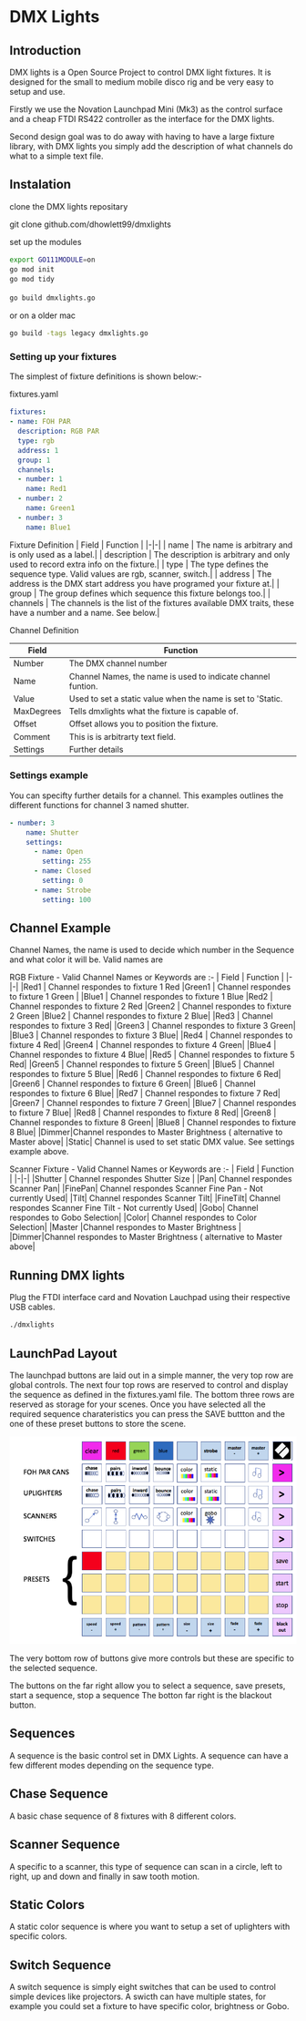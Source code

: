 # DMX Lights

## Introduction

DMX lights is a Open Source Project to control DMX light fixtures.  It is designed for the small to medium mobile disco rig and be very easy to setup and use.

Firstly we use the Novation Launchpad Mini (Mk3) as the control surface and a cheap FTDI RS422 controller as the interface for the DMX lights.

Second design goal was to do away with having to have a large fixture library,  with DMX lights you simply add the description of what channels
do what to a simple text file.

## Instalation

clone the DMX lights repositary

git clone github.com/dhowlett99/dmxlights

set up the modules

```sh
export GO111MODULE=on
go mod init
go mod tidy

go build dmxlights.go
```

or on a older mac
```sh
go build -tags legacy dmxlights.go
```

### Setting up your fixtures

The simplest of fixture definitions is shown below:-

fixtures.yaml

```yaml
fixtures:
- name: FOH PAR
  description: RGB PAR
  type: rgb
  address: 1
  group: 1
  channels:
  - number: 1
    name: Red1
  - number: 2
    name: Green1
  - number: 3
    name: Blue1
```

Fixture Definition
| Field |  Function |
|-|-|
| name | The name is arbitrary and is only used as a label.|
| description | The description is arbitrary and only used to record extra info on the fixture.|
| type | The type defines the sequence type.  Valid values are rgb, scanner, switch.|
| address | The address is the DMX start address you have programed your fixture at.|
| group | The group defines which sequence this fixture belongs too.|
| channels | The channels is the list of the fixtures available DMX traits, these have a number and a name. See below.|

Channel Definition

| Field |  Function |
|-|-|
| Number  |  The DMX channel number
| Name    |  Channel Names, the name is used to indicate channel funtion.
| Value     | Used to set a static value when the name is set to 'Static.
| MaxDegrees | Tells dmxlights what the fixture is capable of.
| Offset     | Offset allows you to position the fixture.
| Comment  | This is is arbitrarty text field.
| Settings  | Further details

### Settings example

You can specifty further details for a channel. This examples outlines the different functions for channel 3 named shutter.

``` yaml
- number: 3
    name: Shutter
    settings:
      - name: Open
        setting: 255
      - name: Closed
        setting: 0
      - name: Strobe
        setting: 100
```

## Channel Example

 Channel Names, the name is used to decide which number in the Sequence and what color it will be. Valid names are

RGB Fixture - Valid Channel Names or Keywords are :-
| Field |  Function |
|-|-|
|Red1 | Channel respondes to fixture 1 Red
|Green1 | Channel respondes to fixture 1 Green |
|Blue1 | Channel respondes to fixture 1 Blue
|Red2 | Channel respondes to fixture 2 Red
|Green2 | Channel respondes to fixture 2 Green
|Blue2 | Channel respondes to fixture 2 Blue|
|Red3 | Channel respondes to fixture 3 Red|
|Green3 | Channel respondes to fixture 3 Green|
|Blue3 | Channel respondes to fixture 3 Blue|
|Red4 | Channel respondes to fixture 4 Red|
|Green4 | Channel respondes to fixture 4 Green|
|Blue4 | Channel respondes to fixture 4 Blue|
|Red5 | Channel respondes to fixture 5 Red|
|Green5 | Channel respondes to fixture 5 Green|
|Blue5 | Channel respondes to fixture 5 Blue|
|Red6 | Channel respondes to fixture 6 Red|
|Green6 | Channel respondes to fixture 6 Green|
|Blue6 | Channel respondes to fixture 6 Blue|
|Red7 | Channel respondes to fixture 7 Red|
|Green7 | Channel respondes to fixture 7 Green|
|Blue7 | Channel respondes to fixture 7 Blue|
|Red8 | Channel respondes to fixture 8 Red|
|Green8 | Channel respondes to fixture 8 Green|
|Blue8 | Channel respondes to fixture 8 Blue|
|Dimmer|Channel respondes to Master Brightness ( alternative to Master above|
|Static| Channel is used to set static DMX value. See settings example above.

Scanner Fixture - Valid Channel Names or Keywords are :-
| Field |  Function |
|-|-|
|Shutter | Channel respondes Shutter Size |
|Pan| Channel respondes Scanner Pan|
|FinePan| Channel respondes Scanner Fine Pan - Not currently Used|
|Tilt| Channel respondes Scanner Tilt|
|FineTilt| Channel respondes Scanner Fine Tilt - Not currently Used|
|Gobo| Channel respondes to Gobo Selection|
|Color| Channel respondes to Color Selection|
|Master |Channel respondes to Master Brightness |
|Dimmer|Channel respondes to Master Brightness ( alternative to Master above|

## Running DMX lights

Plug the FTDI interface card and Novation Lauchpad using their respective USB cables.

```sh
./dmxlights
```

## LaunchPad Layout

The launchpad buttons are laid out in a simple manner, the very top row are global controls.
The next four top rows are reserved to control and display the sequence as defined in the fixtures.yaml file.
The bottom three rows are reserved as storage for your scenes. Once you have selected all the required sequence
charateristics you can press the SAVE buttton and the one of these preset buttons to store the scene.

![LaunchPad Layout](Layout.png)

The very bottom row of buttons give more controls but these are specific to the selected sequence.

The buttons on the far right allow you to select a sequence, save presets, start a sequence, stop a sequence
The botton far right is the blackout button.

## Sequences

A sequence is the basic control set in DMX Lights. A sequence can have a few different modes depending on
the sequence type.

## Chase Sequence

A basic chase sequence of 8 fixtures with 8 different colors.

## Scanner Sequence

A specific to a scanner, this type of sequence can scan in a circle, left to right, up and down and finally in saw tooth motion.

## Static Colors

A static color sequence is where you want to setup a set of uplighters with specific colors.

## Switch Sequence

A switch sequence is simply eight switches that can be used to control simple devices like projectors.
A swicth can have multiple states, for example you could set a fixture to have specific color, brightness or Gobo.

